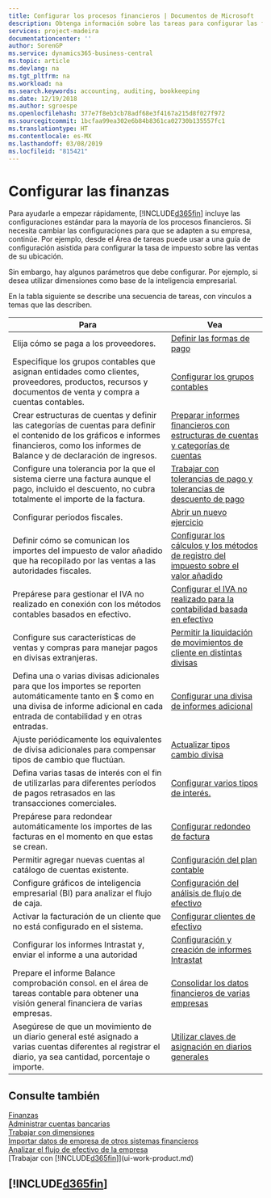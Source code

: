 ```yaml
---
title: Configurar los procesos financieros | Documentos de Microsoft
description: Obtenga información sobre las tareas para configurar las finanzas en su empresa para adaptarse a todas sus necesidades de contabilidad o auditoría.
services: project-madeira
documentationcenter: ''
author: SorenGP
ms.service: dynamics365-business-central
ms.topic: article
ms.devlang: na
ms.tgt_pltfrm: na
ms.workload: na
ms.search.keywords: accounting, auditing, bookkeeping
ms.date: 12/19/2018
ms.author: sgroespe
ms.openlocfilehash: 377e7f8eb3cb78adf68e3f4167a215d8f027f972
ms.sourcegitcommit: 1bcfaa99ea302e6b84b8361ca02730b135557fc1
ms.translationtype: HT
ms.contentlocale: es-MX
ms.lasthandoff: 03/08/2019
ms.locfileid: "815421"
---
```

# <a name="setting-up-finance"></a>Configurar las finanzas
Para ayudarle a empezar rápidamente, [!INCLUDE[d365fin](includes/d365fin_md.md)] incluye las configuraciones estándar para la mayoría de los procesos financieros. Si necesita cambiar las configuraciones para que se adapten a su empresa, continúe. Por ejemplo, desde el Área de tareas puede usar a una guía de configuración asistida para configurar la tasa de impuesto sobre las ventas de su ubicación.  

Sin embargo, hay algunos parámetros que debe configurar. Por ejemplo, si desea utilizar dimensiones como base de la inteligencia empresarial.  

En la tabla siguiente se describe una secuencia de tareas, con vínculos a temas que las describen.

| Para | Vea |
| --- | --- |
| Elija cómo se paga a los proveedores. |[Definir las formas de pago](finance-payment-methods.md) |
| Especifique los grupos contables que asignan entidades como clientes, proveedores, productos, recursos y documentos de venta y compra a cuentas contables. |[Configurar los grupos contables](finance-posting-groups.md)|
|Crear estructuras de cuentas y definir las categorías de cuentas para definir el contenido de los gráficos e informes financieros, como los informes de Balance y de declaración de ingresos.|[Preparar informes financieros con estructuras de cuentas y categorías de cuentas](bi-how-work-account-schedule.md)|
|Configure una tolerancia por la que el sistema cierre una factura aunque el pago, incluido el descuento, no cubra totalmente el importe de la factura.|[Trabajar con tolerancias de pago y tolerancias de descuento de pago](finance-payment-tolerance-and-payment-discount-tolerance.md)|
| Configurar periodos fiscales. |[Abrir un nuevo ejercicio](finance-how-open-new-fiscal-year.md) |
| Definir cómo se comunican los importes del impuesto de valor añadido que ha recopilado por las ventas a las autoridades fiscales. |[Configurar los cálculos y los métodos de registro del impuesto sobre el valor añadido](finance-setup-vat.md)|
|Prepárese para gestionar el IVA no realizado en conexión con los métodos contables basados en efectivo.|[Configurar el IVA no realizado para la contabilidad basada en efectivo](finance-setup-unrealized-vat.md)|
| Configure sus características de ventas y compras para manejar pagos en divisas extranjeras.|[Permitir la liquidación de movimientos de cliente en distintas divisas](finance-how-enable-application-ledger-entries-different-currencies.md)
|Defina una o varias divisas adicionales para que los importes se reporten automáticamente tanto en $ como en una divisa de informe adicional en cada entrada de contabilidad y en otras entradas.|[Configurar una divisa de informes adicional](finance-how-setup-additional-currencies.md)|
|Ajuste periódicamente los equivalentes de divisa adicionales para compensar tipos de cambio que fluctúan.|[Actualizar tipos cambio divisa](finance-how-update-currencies.md)|
|Defina varias tasas de interés con el fin de utilizarlas para diferentes períodos de pagos retrasados en las transacciones comerciales.|[Configurar varios tipos de interés.](finance-how-to-set-up-multiple-interest-rates.md)|
|Prepárese para redondear automáticamente los importes de las facturas en el momento en que estas se crean.|[Configurar redondeo de factura](finance-set-up-invoice-rounding.md)|
| Permitir agregar nuevas cuentas al catálogo de cuentas existente. |[Configuración del plan contable](finance-setup-chart-accounts.md) |
| Configure gráficos de inteligencia empresarial (BI) para analizar el flujo de caja. |[Configuración del análisis de flujo de efectivo](finance-setup-cash-flow-analyses.md) |
|Activar la facturación de un cliente que no está configurado en el sistema.|[Configurar clientes de efectivo](finance-how-to-set-up-cash-customers.md)|
| Configurar los informes Intrastat y, enviar el informe a una autoridad | [Configuración y creación de informes Intrastat](finance-how-setup-report-intrastat.md)|
|Prepare el informe Balance comprobación consol. en el área de tareas contable para obtener una visión general financiera de varias empresas.|[Consolidar los datos financieros de varias empresas](finance-consolidated-company-reporting.md)|
|Asegúrese de que un movimiento de un diario general esté asignado a varias cuentas diferentes al registrar el diario, ya sea cantidad, porcentaje o importe.|[Utilizar claves de asignación en diarios generales](ui-how-use-allocation-keys-general-journals.md)|

## <a name="see-also"></a>Consulte también
[Finanzas](finance.md)  
[Administrar cuentas bancarias](bank-manage-bank-accounts.md)  
[Trabajar con dimensiones](finance-dimensions.md)  
[Importar datos de empresa de otros sistemas financieros](across-import-data-configuration-packages.md)  
[Analizar el flujo de efectivo de la empresa](finance-analyze-cash-flow.md)  
[Trabajar con [!INCLUDE[d365fin](includes/d365fin_md.md)]](ui-work-product.md)  

## [!INCLUDE[d365fin](includes/free_trial_md.md)]  
